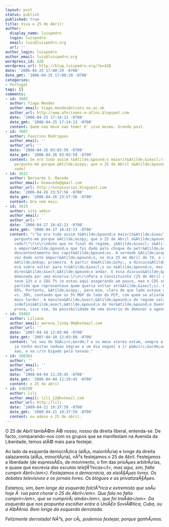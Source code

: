 ```yaml
---
layout: post
status: publish
published: true
title: Viva o 25 de Abril!
author:
  display_name: luispedro
  login: luispedro
  email: luis@luispedro.org
  url: ''
author_login: luispedro
author_email: luis@luispedro.org
wordpress_id: 428
wordpress_url: http://blog.luispedro.org/?p=428
date: '2006-04-25 17:00:29 -0700'
date_gmt: '2006-04-25 17:00:29 -0700'
categories:
- Portugal
tags: []
comments:
- id: 3602
  author: Tiago Mendes
  author_email: tiago.mendes@stcatz.ox.ac.uk
  author_url: http://www.aforismos-e-afins.blogspot.com
  date: '2006-04-25 17:14:13 -0700'
  date_gmt: '2006-04-25 17:14:13 -0700'
  content: Quem nao deve nao teme! E' isso mesmo. Grande post.
- id: 3607
  author: Faustino Rodrigues
  author_email: ''
  author_url: ''
  date: '2006-04-26 03:03:59 -0700'
  date_gmt: '2006-04-26 03:03:59 -0700'
  content: Se era tudo assim t&Atilde;&pound;o maiorit&Atilde;&iexcl;rio e consensual,
    pergunto-me porque &Atilde;&copy; que o 25 de Abril n&Atilde;&pound;o se fez mais
    cedo?
- id: 3612
  author: Bernardo S. Macedo
  author_email: bsmacedo@gmail.com
  author_url: http://notasvarias.blogspot.com
  date: '2006-04-26 23:57:56 -0700'
  date_gmt: '2006-04-26 23:57:56 -0700'
  content: Ora nem mais.
- id: 3615
  author: site admin
  author_email: ''
  author_url: ''
  date: '2006-04-27 10:42:13 -0700'
  date_gmt: '2006-04-27 10:42:13 -0700'
  content: "\"Se era tudo assim t&Atilde;&pound;o maiorit&Atilde;&iexcl;rio e consensual,
    pergunto-me porque &Atilde;&copy; que o 25 de Abril n&Atilde;&pound;o se fez mais
    cedo?\"\r\n\r\nAcho que no final do regime, j&Atilde;&iexcl; s&Atilde;&sup3; faltava
    o empurr&Atilde;&pound;o que foi dado pelo choque do petr&Atilde;&sup3;leo e pelo
    descontentamento dos capit&Atilde;&pound;es. A verdade &Atilde;&copy; que uma
    vez dado este empurr&Atilde;&pound;o, no dia 25 de Abril de 74, o regime ca&Atilde;&shy;u
    &Atilde;&nbsp; primeira. A partir da&Atilde;&shy;, a discuss&Atilde;&pound;o n&Atilde;&pound;o
    era sobre voltar para tr&Atilde;&iexcl;s ou n&Atilde;&pound;o, mas sim em que
    direc&Atilde;&sect;&Atilde;&pound;o andar. E essa discuss&Atilde;&pound;o, era
    dominada por uma minoria:\r\n\r\nPara a Constituinte (25 de Abril de '75), o PCP
    teve 12% e o CDS 7% (e estou aqui exagerando um pouco, mas o CDS seria o &Atilde;&ordm;nico
    partido que representava quem queria voltar atr&Atilde;&iexcl;s). PS+PPD tiveram
    65%. Portanto, &Atilde;&copy;, para mim, claro de que lado estava a maioria (65%
    vs. 30%, contando que os 5% MDP do lado do PCP, com quem se aliar&Atilde;&iexcl;
    mais tarde). A manuten&Atilde;&sect;&Atilde;&pound;o do regime salazarista e a
    indefini&Atilde;&sect;&Atilde;&pound;o do Ver&Atilde;&pound;o Quente s&Atilde;&pound;o
    prova, isso sim, da possibilidade de uma minoria de dominar a agenda nacional."
- id: 59482
  author: Liliana
  author_email: morena_linda-96@hotmail.com
  author_url: ''
  date: '2007-04-10 12:03:08 -0700'
  date_gmt: '2007-04-10 12:03:08 -0700'
  content: "oi xou do 5&Acirc;&ordm;7 e ox meux xtorex extam, xempre a  bater-me e
    ja tenho muitax nodoax negrax e um dia xeguei a ir p&Acirc;&ordm;ara o hoxpital.
    xau, e xo.\r\n bigado pela tenxao."
- id: 260361
  author: ''
  author_email: ''
  author_url: ''
  date: '2008-04-04 11:29:45 -0700'
  date_gmt: '2008-04-04 11:29:45 -0700'
  content: o 25 de abril
- id: 536290
  author: lili
  author_email: lili_12@hotmail.com
  author_url: http://lili
  date: '2009-04-21 19:37:59 -0700'
  date_gmt: '2009-04-21 19:37:59 -0700'
  content: eu odeio o 25 de abril.
---
```

<p>O 25 de Abril tamb&Atilde;&copy;m &Atilde;&copy; nosso, nosso da direita liberal, entenda-se. De facto, comparando-nos com os grupos que se manifestam na Avenida da Liberdade, temos at&Atilde;&copy; mais para festejar.</p>
<p>Ao lado da esquerda democr&Atilde;&iexcl;tica (al&Atilde;&iexcl;s, maiorit&Atilde;&iexcl;ria) e longe da direita salazarenta (al&Atilde;&iexcl;s, minorit&Atilde;&iexcl;ria), n&Atilde;&sup3;s festejamos o 25 de Abril. Festejamos a liberdade (de express&Atilde;&pound;o, de movimento, o fim das pris&Atilde;&micro;es arbitr&Atilde;&iexcl;rias, e quase que escrevia <i>das escutas telef&Atilde;&sup3;nicas<&#47;i>, mas aqui, sim, <em>falta cumprir Abril<&#47;em>). Festejamos a democracia, as elei&Atilde;&sect;&Atilde;&micro;es livres. Os debates televisivos e os jornais livres. Os blogues e as privatiza&Atilde;&sect;&Atilde;&micro;es.</p>
<p>Estamos, sim, bem longe da esquerda folcl&Atilde;&sup3;rica e extremista que sa&Atilde;&shy;u hoje &Atilde;&nbsp; rua para <em>chorar o 25 de Abril<&#47;em>. Que fala no <em>falta cumprir<&#47;em>, que se <em>cumprir&Atilde;&iexcl; ainda<&#47;em>, que foi <em>tra&Atilde;&shy;da<&#47;em>. Da esquerda que nos propunha escolher entre a Uni&Atilde;&pound;o Sovi&Atilde;&copy;tica, Cuba, ou a Alb&Atilde;&cent;nia. Bem longe da esquerda derrotada.</p>
<p>Felizmente derrotada! N&Atilde;&sup3;s, por c&Atilde;&iexcl;, podemos festejar, porque ganh&Atilde;&iexcl;mos.</p>
